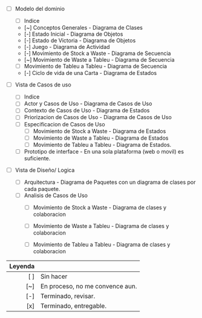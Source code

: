 
- [ ] Modelo del dominio
   - [ ] Indice
   - [~] Conceptos Generales - Diagrama de Clases
   - [-] Estado Inicial - Diagrama de Objetos
   - [-] Estado de Victoria - Diagrama de Objetos
   - [-] Juego - Diagrama de Actividad
   - [-] Movimiento de Stock a Waste - Diagrama de Secuencia
   - [~] Movimiento de Waste a Tableu - Diagrama de Secuencia
   - [ ] Movimiento de Tableu a Tableu - Diagrama de Secuencia
   - [-] Ciclo de vida de una Carta - Diagrama de Estados

- [ ] Vista de Casos de uso
   - [ ] Indice
   - [ ] Actor y Casos de Uso - Diagrama de Casos de Uso
   - [ ] Contexto de Casos de Uso - Diagrama de Estados
   - [ ] Priorizacion de Casos de Uso - Diagrama de Casos de Uso
   - [ ] Especificacion de Casos de Uso
      - [ ] Movimiento de Stock a Waste - Diagrama de Estados
      - [ ] Movimiento de Waste a Tableu - Diagrama de Estados
      - [ ] Movimiento de Tableu a Tableu - Diagrama de Estados.

   - [ ] Prototipo de interface - En una sola plataforma (web o movil) es suficiente.

- [ ] Vista de Diseño/ Logica
   - [ ] Arquitectura - Diagrama de Paquetes con un diagrama de clases por cada paquete.
   - [ ] Analisis de Casos de Uso
      - [ ] Movimiento de Stock a Waste - Diagrama de clases y colaboracion
      - [ ] Movimiento de Waste a Tableu - Diagrama de clases y colaboracion
      - [ ] Movimiento de Tableu a Tableu - Diagrama de clases y colaboracion




|Leyenda ||
|-------:|:-------------------------------------|
| [ ]    | Sin hacer				|
| [~]    | En proceso, no me convence aun.	|
| [-] 	 | Terminado, revisar.	      		|
| [x] 	 | Terminado, entregable.		|
